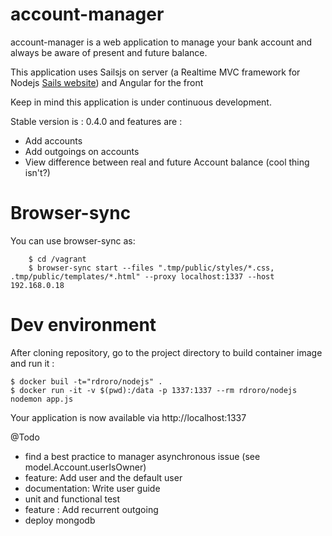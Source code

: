 account-manager
===============

account-manager is a web application to manage your bank account and always be aware of present and future balance.


This application uses Sailsjs on server (a Realtime MVC framework for Nodejs [Sails website](http://sailsjs.org/))
and Angular for the front

Keep in mind this application is under continuous development.

Stable version is : 0.4.0 and features are :
- Add accounts
- Add outgoings on accounts
- View difference between real and future Account balance (cool thing isn't?)

# Browser-sync

You can use browser-sync as:

        $ cd /vagrant
        $ browser-sync start --files ".tmp/public/styles/*.css, .tmp/public/templates/*.html" --proxy localhost:1337 --host 192.168.0.18

# Dev environment

After cloning repository, go to the project directory to build container image and run it :

    $ docker buil -t="rdroro/nodejs" .
    $ docker run -it -v $(pwd):/data -p 1337:1337 --rm rdroro/nodejs nodemon app.js

Your application is now available via http://localhost:1337


@Todo 
- find a best practice to manager asynchronous issue (see model.Account.userIsOwner)
- feature: Add user and the default user
- documentation: Write user guide
- unit and functional test
- feature : Add recurrent outgoing
- deploy mongodb
